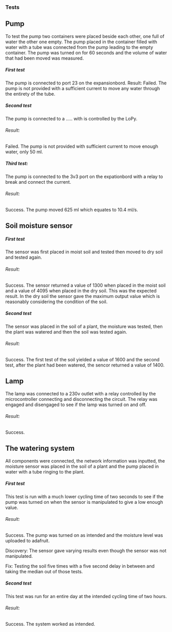 ### Tests
## Pump
To test the pump two containers were placed beside each other, one full of water the other one empty. The pump placed in the container filled with water with a tube was connected from the pump leading to the empty container. The pump was turned on for 60 seconds and the volume of water that had been moved was measured.

##### First test
The pump is connected to port 23 on the expansionbord.
Result:
Failed. The pump is not provided with a sufficient current to move any water through the entirety of the tube.

##### Second test
The pump is connected to a ….. with is controlled by the LoPy.
###### Result:
Failed. The pump is not provided with sufficient current to move enough water, only 50 ml.

##### Third test:
The pump is connected to the 3v3 port on the expationbord with a relay to break and connect the current.
###### Result: 
Success. The pump moved 625 ml which equates to 10.4 ml/s.

## Soil moisture sensor

##### First test
The sensor was first placed in moist soil and tested then moved to dry soil and tested again.
###### Result: 
Success. The sensor returned a value of 1300 when placed in the moist soil and a value of 4095 when placed in the dry soil. 
This was the expected result. In the dry soil the sensor gave the maximum output value which is reasonably considering the condition of the soil. 

##### Second test
The sensor was placed in the soil of a plant, the moisture was tested, then the plant was watered and then the soil was tested again.
###### Result:
Success. The first test of the soil yielded a value of 1600 and the second test, after the plant had been watered, the sencor returned a value of 1400.

## Lamp
The lamp was connected to a 230v outlet with a relay controlled by the microcontroller connecting and disconnecting the circuit. The relay was engaged and disengaged to see if the lamp was turned on and off.
###### Result:
Success.

## The watering system
All components were connected, the network information was inputted, the moisture sensor was placed in the soil of a plant and the pump placed in water with a tube ringing to the plant.
##### First test
This test is run with a much lower cycling time of two seconds to see if the pump was turned on when the sensor is manipulated to give a low enough value.
###### Result:
Success. The pump was turned on as intended and the moisture level was uploaded to adafruit. 

Discovery: The sensor gave varying results even though the sensor was not manipulated.

Fix: Testing the soil five times with a five second delay in between and taking the median out of those tests.

##### Second test
This test was run for an entire day at the intended cycling time of two hours.
###### Result:
Success. The system worked as intended.
